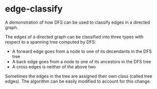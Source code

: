 # edge-classify
A demonstration of how DFS can be used to classify edges in a directed graph.

The edges of a directed graph can be classified into three types with respect to a spanning tree computed by DFS:
* A forward edge goes from a node to one of its decendants in the DFS tree
* A back edge goes from a node to one of its ancestors in the DFS tree
* A cross edges is neither of the above two

Sometimes the edges in the tree are assigned their own class (called tree edges). The algorithm can be easily modified to account for this change.
